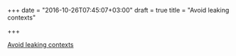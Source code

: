 +++
date = "2016-10-26T07:45:07+03:00"
draft = true
title = "Avoid leaking contexts"

+++

<p><a href="http://golang.rakyll.org/leakingctx">Avoid leaking contexts</a></p>
